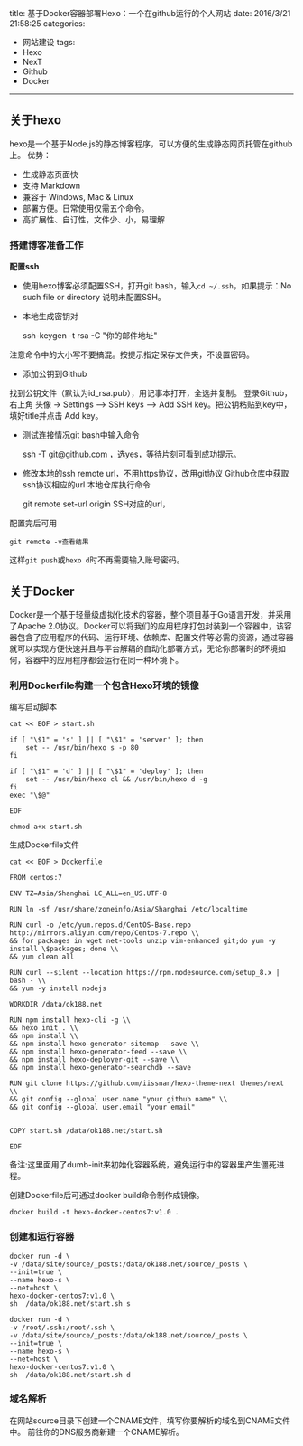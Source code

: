title: 基于Docker容器部署Hexo：一个在github运行的个人网站
date: 2016/3/21 21:58:25
categories:
- 网站建设
tags:
- Hexo
- NexT
- Github
- Docker
---
## 关于hexo
hexo是一个基于Node.js的静态博客程序，可以方便的生成静态网页托管在github上。
优势：

- 生成静态页面快
- 支持 Markdown
- 兼容于 Windows, Mac & Linux
- 部署方便。日常使用仅需五个命令。
- 高扩展性、自订性，文件少、小，易理解

### 搭建博客准备工作 ###

**配置ssh**

- 使用hexo博客必须配置SSH，打开git bash，输入```cd ~/.ssh```，如果提示：No such file or directory 说明未配置SSH。

- 本地生成密钥对


    ssh-keygen -t rsa -C "你的邮件地址"

注意命令中的大小写不要搞混。按提示指定保存文件夹，不设置密码。

- 添加公钥到Github

找到公钥文件（默认为id_rsa.pub），用记事本打开，全选并复制。
登录Github，右上角 头像 -> Settings —> SSH keys —> Add SSH key。把公钥粘贴到key中，填好title并点击 Add key。

- 测试连接情况git bash中输入命令


    ssh -T git@github.com ，选yes，等待片刻可看到成功提示。

- 修改本地的ssh remote url，不用https协议，改用git协议
Github仓库中获取ssh协议相应的url
本地仓库执行命令


    git remote set-url origin SSH对应的url，

配置完后可用

    git remote -v查看结果

这样```git push```或```hexo d```时不再需要输入账号密码。

## 关于Docker
Docker是一个基于轻量级虚拟化技术的容器，整个项目基于Go语言开发，并采用了Apache 2.0协议。Docker可以将我们的应用程序打包封装到一个容器中，该容器包含了应用程序的代码、运行环境、依赖库、配置文件等必需的资源，通过容器就可以实现方便快速并且与平台解耦的自动化部署方式，无论你部署时的环境如何，容器中的应用程序都会运行在同一种环境下。

### 利用Dockerfile构建一个包含Hexo环境的镜像 ###
编写启动脚本
```
cat << EOF > start.sh

if [ "\$1" = 's' ] || [ "\$1" = 'server' ]; then
    set -- /usr/bin/hexo s -p 80
fi

if [ "\$1" = 'd' ] || [ "\$1" = 'deploy' ]; then
    set -- /usr/bin/hexo cl && /usr/bin/hexo d -g
fi
exec "\$@"

EOF

chmod a+x start.sh
```
生成Dockerfile文件
```
cat << EOF > Dockerfile

FROM centos:7 

ENV TZ=Asia/Shanghai LC_ALL=en_US.UTF-8 

RUN ln -sf /usr/share/zoneinfo/Asia/Shanghai /etc/localtime

RUN curl -o /etc/yum.repos.d/CentOS-Base.repo http://mirrors.aliyun.com/repo/Centos-7.repo \\
&& for packages in wget net-tools unzip vim-enhanced git;do yum -y install \$packages; done \\
&& yum clean all

RUN curl --silent --location https://rpm.nodesource.com/setup_8.x | bash - \\
&& yum -y install nodejs 

WORKDIR /data/ok188.net

RUN npm install hexo-cli -g \\
&& hexo init . \\
&& npm install \\
&& npm install hexo-generator-sitemap --save \\
&& npm install hexo-generator-feed --save \\
&& npm install hexo-deployer-git --save \\
&& npm install hexo-generator-searchdb --save

RUN git clone https://github.com/iissnan/hexo-theme-next themes/next \\
&& git config --global user.name "your github name" \\
&& git config --global user.email "your email"


COPY start.sh /data/ok188.net/start.sh

EOF
```
备注:这里面用了dumb-init来初始化容器系统，避免运行中的容器里产生僵死进程。

创建Dockerfile后可通过docker build命令制作成镜像。
```
docker build -t hexo-docker-centos7:v1.0 .
```
### 创建和运行容器
```
docker run -d \
-v /data/site/source/_posts:/data/ok188.net/source/_posts \
--init=true \
--name hexo-s \
--net=host \
hexo-docker-centos7:v1.0 \
sh  /data/ok188.net/start.sh s
```
```
docker run -d \
-v /root/.ssh:/root/.ssh \
-v /data/site/source/_posts:/data/ok188.net/source/_posts \
--init=true \
--name hexo-s \
--net=host \
hexo-docker-centos7:v1.0 \
sh  /data/ok188.net/start.sh d
```
### 域名解析 ####

在网站source目录下创建一个CNAME文件，填写你要解析的域名到CNAME文件中。
前往你的DNS服务商新建一个CNAME解析。


